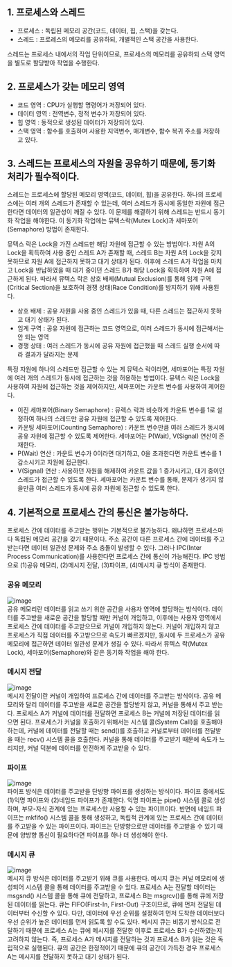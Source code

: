 ## 1. 프로세스와 스레드
- 프로세스 : 독립된 메모리 공간(코드, 데이터, 힙, 스택)을 갖는다.
- 스레드 : 프로레스의 메모리를 공유하되, 개별적인 스택 공간을 사용한다.

스레드는 프로세스 내에서의 작업 단위이므로, 프로세스의 메모리를 공유하되 스택 영역을 별도로 할당받아 작업을 수행한다.

## 2. 프로세스가 갖는 메모리 영역
- 코드 영역 : CPU가 실행할 명령어가 저장되어 있다.
- 데이터 영역 : 전역변수, 정적 변수가 저장되어 있다.
- 힙 영역 : 동적으로 생성된 데이터가 저장되어 있다.
- 스택 영역 : 함수를 호출하며 사용한 지역변수, 매개변수, 함수 복귀 주소를 저장하고 있다.

## 3. 스레드는 프로세스의 자원을 공유하기 때문에, 동기화 처리가 필수적이다.
스레드는 프로세스에 할당된 메모리 영역(코드, 데이터, 힙)을 공유한다. 하나의 프로세스에는 여러 개의 스레드가 존재할 수 있는데, 여러 스레드가 동시에 동일한 자원에 접근한다면 데이터의 일관성이 깨질 수 있다. 이 문제를 해결하기 위해 스레드는 반드시 동기화 작업을 해야한다. 이 동기화 작업에는 뮤텍스락(Mutex Lock)과 세마포어(Semaphore) 방법이 존재한다.

뮤텍스 락은 Lock을 가진 스레드만 해당 자원에 접근할 수 있는 방법이다. 자원 A의 Lock을 획득하여 사용 중인 스레드 A가 존재할 때, 스레드 B는 자원 A의 Lock을 갖지 못하므로 자원 A에 접근하지 못하고 대기 상태가 된다. 이후에 스레드 A가 작업을 마치고 Lock을 반납하였을 때 대기 중이던 스레드 B가 해당 Lock을 획득하여 자원 A에 접근하게 된다. 따라서 뮤텍스 락은 상호 배제(Mutual Exclusion)를 통해 임계 구역(Critical Section)을 보호하여 경쟁 상태(Race Condition)를 방지하기 위해 사용된다.
- 상호 배제 : 공유 자원을 사용 중인 스레드가 있을 때, 다른 스레드는 접근하지 못하고 대기 상태가 된다.
- 임계 구역 : 공유 자원에 접근하는 코드 영역으로, 여러 스레드가 동시에 접근해서는 안 되는 영역
- 경쟁 상태 : 여러 스레드가 동시에 공유 자원에 접근했을 때 스레드 실행 순서에 따라 결과가 달라지는 문제

특정 자원에 하나의 스레드만 접근할 수 있는 게 뮤텍스 락이라면, 세마포어는 특정 자원에 여러 개의 스레드가 동시에 접근하는 것을 허용하는 방법이다. 뮤텍스 락은 Lock을 사용하여 자원에 접근하는 것을 제어하지만, 세마포어는 카운트 변수를 사용하여 제어한다. 
- 이진 세마포어(Binary Semaphore) : 뮤렉스 락과 비슷하게 카운트 변수를 1로 설정하여 하나의 스레드만 공유 자원에 접근할 수 있도록 제어한다.
- 카운팅 세마포어(Counting Semaphore) : 카운트 변수만큼 여러 스레드가 동시에 공유 자원에 접근할 수 있도록 제어한다.
세마포어는 P(Wait), V(Signal) 연산이 존재한다. 
- P(Wait) 연산 : 카운트 변수가 0이라면 대기하고, 0을 초과한다면 카운트 변수를 1 감소시키고 자원에 접근한다.
- V(Signal) 연산 : 사용하던 자원을 해제하여 카운트 값을 1 증가시키고, 대기 중이던 스레드가 접근할 수 있도록 한다.
세마포어는 카운트 변수를 통해, 문제가 생기지 않을만큼 여러 스레드가 동시에 공유 자원에 접근할 수 있도록 한다.

## 4. 기본적으로 프로세스 간의 통신은 불가능하다.
프로세스 간에 데이터를 주고받는 행위는 기본적으로 불가능하다. 왜냐하면 프로세스마다 독립된 메모리 공간을 갖기 때문이다. 주소 공간이 다른 프로세스 간에 데이터를 주고받는다면 데이터 일관성 문제와 주소 충돌이 발생할 수 있다.
그러나 IPC(Inter Process Communication)를 사용한다면 프로세스 간에 통신이 가능해진다. IPC 방법으로 (1)공유 메모리, (2)메시지 전달, (3)파이프, (4)메시지 큐 방식이 존재한다.

### 공유 메모리
![image](https://github.com/user-attachments/assets/0235e7a9-c5dc-4a99-90c8-41c0619ace9e) <br />
공유 메모리란 데이터를 읽고 쓰기 위한 공간을 사용자 영역에 할당하는 방식이다. 데이터를 주고받을 새로운 공간을 할당할 때만 커널이 개입하고, 이후에는 사용자 영역에서 프로세스 간에 데이터를 주고받으므로 커널이 개입하지 않는다. 커널이 개입하지 않고 프로세스가 직접 데이터를 주고받으므로 속도가 빠르겠지만, 동시에 두 프로세스가 공유 메모리에 접근하면 데이터 일관성 문제가 생길 수 있다. 따라서 뮤텍스 락(Mutex Lock), 세마포어(Semaphore)와 같은 동기화 작업을 해야 한다. 

### 메시지 전달
![image](https://github.com/user-attachments/assets/aa79c893-caa8-499d-9049-315410ef10d3) <br />
메시지 전달이란 커널이 개입하여 프로세스 간에 데이터를 주고받는 방식이다. 공유 메모리와 달리 데이터를 주고받을 새로운 공간을 할당받지 않고, 커널을 통해서 주고 받는다. 프로세스 A가 커널에 데이터를 전달하면 프로세스 B는 커널에 저장된 데이터를 읽으면 된다. 프로세스가 커널을 호출하기 위해서는 시스템 콜(System Call)을 호출해야 하는데, 커널에 데이터를 전달할 때는 send()를 호출하고 커널로부터 데이터를 전달받을 때는 recv() 시스템 콜을 호출한다. 커널을 통해 데이터를 주고받기 때문에 속도가 느리지만, 커널 덕분에 데이터를 안전하게 주고받을 수 있다.

### 파이프
![image](https://github.com/user-attachments/assets/567ebbe2-0292-4227-8c3a-e627418f7beb) <br />
파이프 방식은 데이터를 주고받을 단방향 파이프를 생성하는 방식이다. 파이프 중에서도 (1)익명 파이프와 (2)네임드 파이프가 존재한다. 익명 파이프는 pipe() 시스템 콜로 생성하며, 부모-자식 관계에 있는 프로세스만 사용할 수 있는 파이프이다. 반면에 네임드 파이프는 mkfifo() 시스템 콜을 통해 생성하고, 독립적 관계에 있는 프로세스 간에 데이터를 주고받을 수 있는 파이프이다. 파이프는 단방향으로만 데이터를 주고받을 수 있기 때문에 양방향 통신이 필요하다면 파이프를 하나 더 생성해야 한다.

### 메시지 큐
![image](https://github.com/user-attachments/assets/5bacf4f9-63cf-46ed-918f-41900c9e5655) <br />
메시지 큐 방식은 데이터를 주고받기 위해 큐를 사용한다. 메시지 큐는 커널 메모리에 생성되어 시스템 콜을 통해 데이터를 주고받을 수 있다. 프로세스 A는 전달할 데이터는 msgsnd() 시스템 콜을 통해 큐에 전달하고, 프로세스 B는 msgrcv()를 통해 큐에 저장된 데이터를 읽는다. 큐는 FIFO(First-In, First-Out) 구조이므로, 큐에 먼저 전달된 데이터부터 수신할 수 있다. 다만, 데이터에 우선 순위를 설정하여 먼저 도착한 데이터보다 우선 순위가 높은 데이터를 먼저 읽도록 할 수도 있다. 메시지 큐는 비동기 방식으로 전달하기 때문에 프로세스 A는 큐에 메시지를 전달한 이후로 프로세스 B가 수신하였는지 고려하지 않는다. 즉, 프로세스 A가 메시지를 전달하는 것과 프로세스 B가 읽는 것은 독립적으로 실행된다. 큐의 공간은 한정적이기 때문에 큐의 공간이 가득찬 경우 프로세스 A는 메시지를 전달하지 못하고 대기 상태가 된다.

